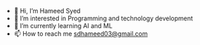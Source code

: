 - 👋 Hi, I’m Hameed Syed
- 👀 I’m interested in Programming and technology development
- 🌱 I’m currently learning AI and ML
- 📫 How to reach me sdhameed03@gmail.com

<!---
HameedSyed02/HameedSyed02 is a ✨ special ✨ repository because its `README.md` (this file) appears on your GitHub profile.
You can click the Preview link to take a look at your changes.
--->
